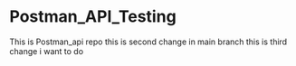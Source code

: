 
# Postman_API_Testing
This is Postman_api repo
this is second change in main branch
this is third change i want to do
